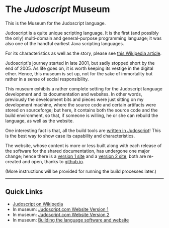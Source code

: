 # The _Judoscript_ Museum
This is the Museum for the Judoscript language.

Judoscript is a quite unique scripting language. It is the first (and possibly the only) multi-domain and general-purpose programming language; it was also one of the handful earliest Java scripting languages.

For its characteristics as well as the story, please see [this Wikipedia article](https://en.wikipedia.org/wiki/Judoscript).

Judoscript's journey started in late 2001, but sadly stopped short by the end of 2005. As life goes on, it is worth keeping its vestige in the digital ether. Hence, this museum is set up, not for the sake of immortality but rather in a sense of social responsibility.

This museum exhibits a rather complete setting for the Judoscript language development and its documentation and websites. In other words, previously the development bits and pieces were just sitting on my development machine, where the source code and certain artifacts were stored on sourceforge; but here, it contains both the source code and the build environment, so that, if someone is willing, he or she can rebuild the language, as well as the website.

One interesting fact is that, all the build tools are [written in Judoscript](https://metaprgmr.github.io/Judoscript/website/)! This is the best way to show case its capability and characteristics.

The website, whose content is more or less built along with each release of the software for the shared documentation, has undergone one major change; hence there is a [version 1 site](https://metaprgmr.github.io/Judoscript/website/judoscript.com-v1/) and a [version 2 site](https://metaprgmr.github.io/Judoscript/website/judoscript.com-v2/); both are re-created and open, thanks to <u>github.io</u>.

(More instructions will be provided for running the build processes later.)

-----------
## Quick Links
* [Judoscript on Wikipedia](https://en.wikipedia.org/wiki/Judoscript)
* In museum: [Judoscript.com Website Version 1](https://metaprgmr.github.io/Judoscript/website/judoscript.com-v1/)
* In museum: [Judoscript.com Website Version 2](https://metaprgmr.github.io/Judoscript/website/judoscript.com-v2/)
* In museum: [Building the language software and website](https://metaprgmr.github.io/Judoscript/website/)
